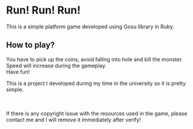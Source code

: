 # Run! Run! Run!

This is a simple platform game developed using Gosu library in Ruby.<br/>

## How to play?
You have to pick up the coins, avoid falling into hole and kill the monster.<br/>
Speed will increase during the gameplay.<br/>
Have fun!<br/>

This is a project I developed during my time in the university so it is pretty simple.

<br/><br/>
If there is any copyright issue with the resources used in the game, please contact me and I will remove it immediately after verify!
